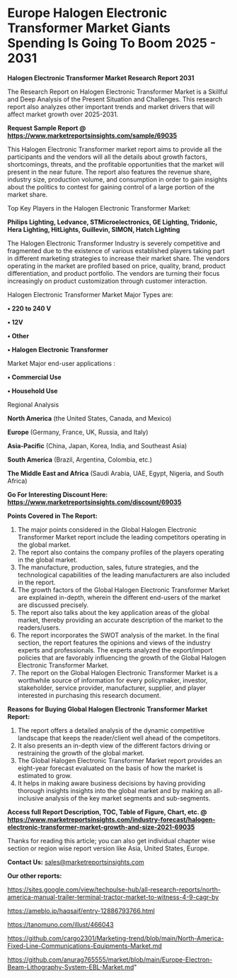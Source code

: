 # Europe Halogen Electronic Transformer Market Giants Spending Is Going To Boom 2025 - 2031

<strong>Halogen Electronic Transformer Market Research Report 2031</strong>

The Research Report on Halogen Electronic Transformer Market is a Skillful and Deep Analysis of the Present Situation and Challenges. This research report also analyzes other important trends and market drivers that will affect market growth over 2025-2031.

<strong>Request Sample Report @ <a href=https://www.marketreportsinsights.com/sample/69035>https://www.marketreportsinsights.com/sample/69035</a></strong>

This Halogen Electronic Transformer market report aims to provide all the participants and the vendors will all the details about growth factors, shortcomings, threats, and the profitable opportunities that the market will present in the near future. The report also features the revenue share, industry size, production volume, and consumption in order to gain insights about the politics to contest for gaining control of a large portion of the market share.

Top Key Players in the Halogen Electronic Transformer Market:

<strong>Philips Lighting, Ledvance, STMicroelectronics, GE Lighting, Tridonic, Hera Lighting, HitLights, Guillevin, SIMON, Hatch Lighting</strong>

The Halogen Electronic Transformer Industry is severely competitive and fragmented due to the existence of various established players taking part in different marketing strategies to increase their market share. The vendors operating in the market are profiled based on price, quality, brand, product differentiation, and product portfolio. The vendors are turning their focus increasingly on product customization through customer interaction.

Halogen Electronic Transformer Market Major Types are:

<strong>• 220 to 240 V

• 12V

• Other

• Halogen Electronic Transformer</strong>

Market Major end-user applications :

<strong>• Commercial Use

• Household Use</strong>

Regional Analysis

</u><strong><b>North America</b></strong> (the United States, Canada, and Mexico)

<strong><b>Europe </b></strong>(Germany, France, UK, Russia, and Italy)

<strong><b>Asia-Pacific</b></strong> (China, Japan, Korea, India, and Southeast Asia)

<strong><b>South America</b></strong> (Brazil, Argentina, Colombia, etc.)

<strong><b>The Middle East and Africa</b></strong> (Saudi Arabia, UAE, Egypt, Nigeria, and South Africa)

<strong>Go For Interesting Discount Here: <a href=https://www.marketreportsinsights.com/discount/69035>https://www.marketreportsinsights.com/discount/69035</a></strong>

<strong>Points Covered in The Report:</strong>
<ol>
  <li>The major points considered in the Global Halogen Electronic Transformer Market report include the leading competitors operating in the global market.</li>
  <li>The report also contains the company profiles of the players operating in the global market.</li>
  <li>The manufacture, production, sales, future strategies, and the technological capabilities of the leading manufacturers are also included in the report.</li>
  <li>The growth factors of the Global Halogen Electronic Transformer Market are explained in-depth, wherein the different end-users of the market are discussed precisely.</li>
  <li>The report also talks about the key application areas of the global market, thereby providing an accurate description of the market to the readers/users.</li>
  <li>The report incorporates the SWOT analysis of the market. In the final section, the report features the opinions and views of the industry experts and professionals. The experts analyzed the export/import policies that are favorably influencing the growth of the Global Halogen Electronic Transformer Market.</li>
  <li>The report on the Global Halogen Electronic Transformer Market is a worthwhile source of information for every policymaker, investor, stakeholder, service provider, manufacturer, supplier, and player interested in purchasing this research document.</li>
</ol>
<strong>Reasons for Buying Global Halogen Electronic Transformer Market Report:</strong>

<ol>
  <li>The report offers a detailed analysis of the dynamic competitive landscape that keeps the reader/client well ahead of the competitors.</li>
  <li>It also presents an in-depth view of the different factors driving or restraining the growth of the global market.</li>
  <li>The Global Halogen Electronic Transformer Market report provides an eight-year forecast evaluated on the basis of how the market is estimated to grow.</li>
  <li>It helps in making aware business decisions by having providing thorough insights insights into the global market and by making an all-inclusive analysis of the key market segments and sub-segments.</li>
</ol>
<strong>Access full Report Description, TOC, Table of Figure, Chart, etc. @ <a href=https://www.marketreportsinsights.com/industry-forecast/halogen-electronic-transformer-market-growth-and-size-2021-69035>https://www.marketreportsinsights.com/industry-forecast/halogen-electronic-transformer-market-growth-and-size-2021-69035</a></strong>


Thanks for reading this article; you can also get individual chapter wise section or region wise report version like Asia, United States, Europe.

<strong>Contact Us:</strong>
sales@marketreportsinsights.com

<strong>Our other reports:</strong>

<a href=https://sites.google.com/view/techpulse-hub/all-research-reports/north-america-manual-trailer-terminal-tractor-market-to-witness-4-9-cagr-by>https://sites.google.com/view/techpulse-hub/all-research-reports/north-america-manual-trailer-terminal-tractor-market-to-witness-4-9-cagr-by</a>

<a href=https://ameblo.jp/haqsaif/entry-12886793766.html>https://ameblo.jp/haqsaif/entry-12886793766.html</a>

<a href=https://tanomuno.com/illust/466043>https://tanomuno.com/illust/466043</a>

<a href=https://github.com/cargo2301/Marketing-trend/blob/main/North-America-Fixed-Line-Communications-Equipments-Market.md>https://github.com/cargo2301/Marketing-trend/blob/main/North-America-Fixed-Line-Communications-Equipments-Market.md</a>

<a href=https://github.com/anurag765555/market/blob/main/Europe-Electron-Beam-Lithography-System-EBL-Market.md>https://github.com/anurag765555/market/blob/main/Europe-Electron-Beam-Lithography-System-EBL-Market.md</a>"
